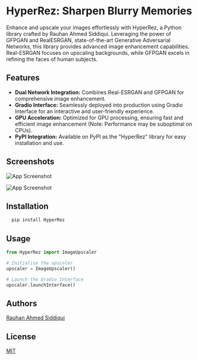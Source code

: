 
# HyperRez: Sharpen Blurry Memories


Enhance and upscale your images effortlessly with HyperRez, a Python library crafted by Rauhan Ahmed Siddiqui. Leveraging the power of GFPGAN and RealESRGAN, state-of-the-art Generative Adversarial Networks, this library provides advanced image enhancement capabilities. Real-ESRGAN focuses on upscaling backgrounds, while GFPGAN excels in refining the faces of human subjects.


## Features

- **Dual Network Integration:** Combines Real-ESRGAN and GFPGAN for comprehensive image enhancement.
- **Gradio Interface:** Seamlessly deployed into production using Gradio Interface for an interactive and user-friendly experience.
- **GPU Acceleration:** Optimized for GPU processing, ensuring fast and efficient image enhancement (Note: Performance may be suboptimal on CPUs).
- **PyPI Integration:** Available on PyPI as the "HyperRez" library for easy installation and use.


## Screenshots

![App Screenshot](https://i.ibb.co/wRTQwrt/Beige-and-White-Be-Yourself-Square-Pillow-2.png)

![App Screenshot](https://i.ibb.co/BBKh0BR/Screenshot-2024-02-11-005236.png)

## Installation
```bash
  pip install HyperRez
```
    
## Usage

```python
from HyperRez import ImageUpscaler

# Initialise the upscaler
upscaler = ImageUpscaler()

# Launch the Gradio Interface
upscaler.launchInterface()
```


## Authors

[Rauhan Ahmed Siddiqui](https://linkedin.com/in/rauhan-ahmed/)


## License

[MIT](https://choosealicense.com/licenses/mit/)

